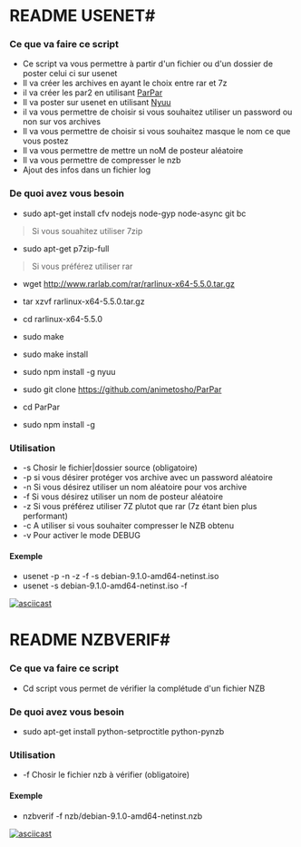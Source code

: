 # README USENET#

### Ce que va faire ce script
* Ce script va vous permettre à partir d'un fichier ou d'un dossier de poster celui ci sur usenet 
* Il va créer les archives en ayant le choix entre rar et 7z
* il va créer les par2 en utilisant [ParPar](https://github.com/animetosho/ParPar "ParPar")
* Il va poster sur usenet en utilisant [Nyuu](https://github.com/animetosho/Nyuu "Nyuu")
* il va vous permettre de choisir si vous souhaitez utiliser un password ou non sur vos archives
* Il va vous permettre de choisir si vous souhaitez masque le nom ce que vous postez
* Il va vous permettre de mettre un noM de posteur aléatoire
* Il va vous permettre de compresser le nzb
* Ajout des infos dans un fichier log

### De quoi avez vous besoin ###

* sudo apt-get install cfv nodejs node-gyp node-async git bc

> Si vous souahitez utiliser 7zip 

* sudo apt-get p7zip-full

> Si vous préférez utiliser rar

* wget http://www.rarlab.com/rar/rarlinux-x64-5.5.0.tar.gz
* tar xzvf rarlinux-x64-5.5.0.tar.gz
* cd rarlinux-x64-5.5.0
* sudo make
* sudo make install

* sudo npm install -g nyuu
* sudo git clone https://github.com/animetosho/ParPar
* cd ParPar
* sudo npm install -g

### Utilisation
	
* -s	Chosir le fichier|dossier source (obligatoire)
* -p	si vous désirer protéger vos archive avec un password aléatoire
* -n	Si vous désirez utiliser un nom aléatoire pour vos archive
* -f	Si vous désirez utiliser un nom de posteur aléatoire
* -z	Si vous préférez utiliser 7Z plutot que rar (7z étant bien plus performant)
* -c	A utiliser si vous souhaiter compresser le NZB obtenu
* -v	Pour activer le mode DEBUG

#### Exemple

* usenet -p -n -z -f -s debian-9.1.0-amd64-netinst.iso
* usenet -s debian-9.1.0-amd64-netinst.iso -f

[![asciicast](https://asciinema.org/a/HCihE7t77QTJOorNzDXLOXpQA.png)](https://asciinema.org/a/HCihE7t77QTJOorNzDXLOXpQA)



# README NZBVERIF#

### Ce que va faire ce script
* Cd script vous permet de vérifier la complétude d'un fichier NZB

### De quoi avez vous besoin ###

* sudo apt-get install python-setproctitle python-pynzb

### Utilisation

* -f	Chosir le fichier nzb à vérifier (obligatoire)

#### Exemple

* nzbverif -f nzb/debian-9.1.0-amd64-netinst.nzb

[![asciicast](https://asciinema.org/a/sR8lym4mmITzlosatkztPtUZG.png)](https://asciinema.org/a/sR8lym4mmITzlosatkztPtUZG)



